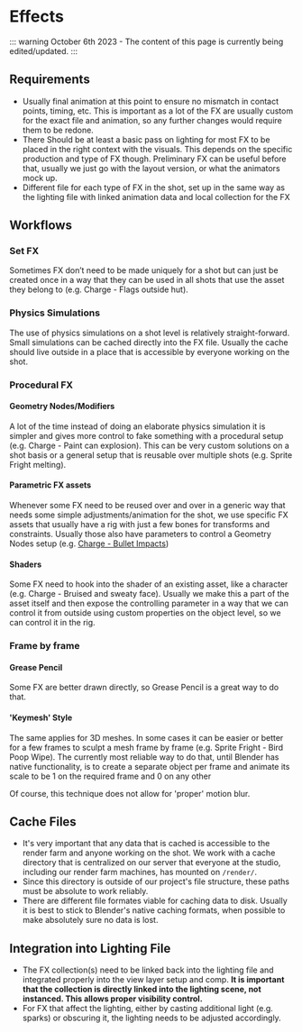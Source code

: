 # Effects

::: warning
October 6th 2023 - The content of this page is currently being edited/updated.
:::


## Requirements
* Usually final animation at this point to ensure no mismatch in contact points, timing, etc. This is important as a lot of the FX are usually custom for the exact file and animation, so any further changes would require them to be redone.
* There Should be at least a basic pass on lighting for most FX to be placed in the right context with the visuals. This depends on the specific production and type of FX though. Preliminary FX can be useful before that, usually we just go with the layout version, or what the animators mock up.
* Different file for each type of FX in the shot, set up in the same way as the lighting file with linked animation data and local collection for the FX

## Workflows 

### Set FX
Sometimes FX don’t need to be made uniquely for a shot but can just be created once in a way that they can be used in all shots that use the asset they belong to (e.g. Charge - Flags outside hut).

### Physics Simulations
The use of physics simulations on a shot level is relatively straight-forward. Small simulations can be cached directly into the FX file. Usually the cache should live outside in a place that is accessible by everyone working on the shot.

### Procedural FX

#### Geometry Nodes/Modifiers
A lot of the time instead of doing an elaborate physics simulation it is simpler and gives more control to fake something with a procedural setup (e.g. Charge - Paint can explosion). This can be very custom solutions on a shot basis or a general setup that is reusable over multiple shots (e.g. Sprite Fright melting).
#### Parametric FX assets
Whenever some FX need to be reused over and over in a generic way that needs some simple adjustments/animation for the shot, we use specific FX assets that usually have a rig with just a few bones for transforms and constraints. Usually those also have parameters to control a Geometry Nodes setup (e.g. [Charge - Bullet Impacts](https://studio.blender.org/films/charge/3b0f29b4825fa2/?asset=6191))
#### Shaders
Some FX need to hook into the shader of an existing asset, like a character (e.g. Charge - Bruised and sweaty face). Usually we make this a part of the asset itself and then expose the controlling parameter in a way that we can control it from outside using custom properties on the object level, so we can control it in the rig.

### Frame by frame

#### Grease Pencil
Some FX are better drawn directly, so Grease Pencil is a great way to do that.
#### 'Keymesh' Style
The same applies for 3D meshes. In some cases it can be easier or better for a few frames to sculpt a mesh frame by frame (e.g. Sprite Fright - Bird Poop Wipe). The currently most reliable way to do that, until Blender has native functionality, is to create a separate object per frame and animate its scale to be 1 on the required frame and 0 on any other

Of course, this technique does not allow for 'proper' motion blur.

## Cache Files
* It's very important that any data that is cached is accessible to the render farm and anyone working on the shot. We work with a cache directory that is centralized on our server that everyone at the studio, including our render farm machines, has mounted on `/render/`.
* Since this directory is outside of our project's file structure, these paths must be absolute to work reliably.
* There are different file formates viable for caching data to disk. Usually it is best to stick to Blender's native caching formats, when possible to make absolutely sure no data is lost.

## Integration into Lighting File
* The FX collection(s) need to be linked back into the lighting file and integrated properly into the view layer setup and comp. **It is important that the collection is directly linked into the lighting scene, not instanced. This allows proper visibility control.**
* For FX that affect the lighting, either by casting additional light (e.g. sparks) or obscuring it, the lighting needs to be adjusted accordingly.